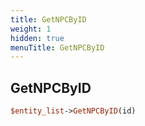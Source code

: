 ```yaml
---
title: GetNPCByID
weight: 1
hidden: true
menuTitle: GetNPCByID
---
```

## GetNPCByID
```perl
$entity_list->GetNPCByID(id)
```